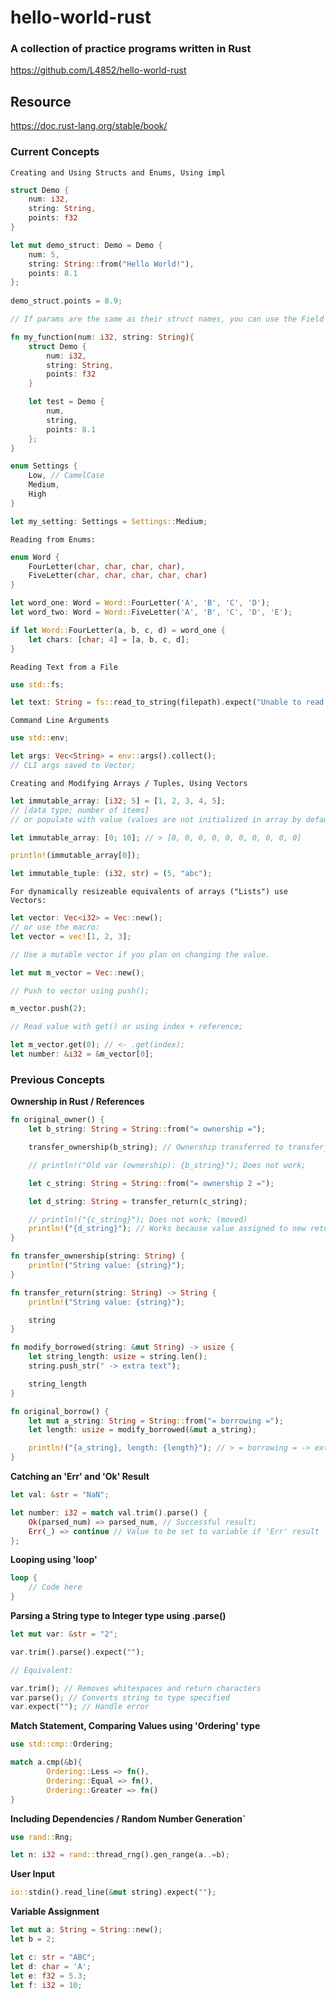 # hello-world-rust

### A collection of practice programs written in Rust ###
https://github.com/L4852/hello-world-rust

## Resource ##
https://doc.rust-lang.org/stable/book/

### Current Concepts ###

`Creating and Using Structs and Enums, Using impl`

```rs
struct Demo {
    num: i32,
    string: String,
    points: f32
}

let mut demo_struct: Demo = Demo {
    num: 5,
    string: String::from("Hello World!"),
    points: 8.1
};
    
demo_struct.points = 8.9;

// If params are the same as their struct names, you can use the Field Init shorthand.

fn my_function(num: i32, string: String){
    struct Demo {
        num: i32,
        string: String,
        points: f32
    }

    let test = Demo {
        num,
        string,
        points: 8.1
    };
}
```
```rs
enum Settings {
    Low, // CamelCase
    Medium,
    High
}

let my_setting: Settings = Settings::Medium;
```
```
Reading from Enums:
```
```rs
enum Word {
    FourLetter(char, char, char, char),
    FiveLetter(char, char, char, char, char)
}

let word_one: Word = Word::FourLetter('A', 'B', 'C', 'D');
let word_two: Word = Word::FiveLetter('A', 'B', 'C', 'D', 'E');

if let Word::FourLetter(a, b, c, d) = word_one {
    let chars: [char; 4] = [a, b, c, d];
}
```

`Reading Text from a File`

```rs
use std::fs;
```
```rs
let text: String = fs::read_to_string(filepath).expect("Unable to read file.");
```


`Command Line Arguments`

```rs
use std::env;
```
```rs
let args: Vec<String> = env::args().collect();
// CLI args saved to Vector;
```

`Creating and Modifying Arrays / Tuples, Using Vectors`

```rs
let immutable_array: [i32; 5] = [1, 2, 3, 4, 5];
// [data type; number of items]
// or populate with value (values are not initialized in array by default):

let immutable_array: [0; 10]; // > [0, 0, 0, 0, 0, 0, 0, 0, 0, 0]

println!(immutable_array[0]);

let immutable_tuple: (i32, str) = (5, "abc");
```
```
For dynamically resizeable equivalents of arrays ("Lists") use Vectors:
```
```rs
let vector: Vec<i32> = Vec::new();
// or use the macro:
let vector = vec![1, 2, 3];

// Use a mutable vector if you plan on changing the value.

let mut m_vector = Vec::new();

// Push to vector using push();

m_vector.push(2);

// Read value with get() or using index + reference;

let m_vector.get(0); // <- .get(index);
let number: &i32 = &m_vector[0];
```


### Previous Concepts ###

**Ownership in Rust / References**

```rs
fn original_owner() {
    let b_string: String = String::from("= ownership =");

    transfer_ownership(b_string); // Ownership transferred to transfer_ownership function, no longer valid here;

    // println!("Old var (ownership): {b_string}"); Does not work;

    let c_string: String = String::from("= ownership 2 =");

    let d_string: String = transfer_return(c_string);

    // println!("{c_string}"); Does not work; (moved)
    println!("{d_string}"); // Works because value assigned to new returned variable;
}

fn transfer_ownership(string: String) {
    println!("String value: {string}");
}

fn transfer_return(string: String) -> String {
    println!("String value: {string}");

    string
}

fn modify_borrowed(string: &mut String) -> usize {
    let string_length: usize = string.len();
    string.push_str(" -> extra text");

    string_length
}

fn original_borrow() {
    let mut a_string: String = String::from("= borrowing =");
    let length: usize = modify_borrowed(&mut a_string); 

    println!("{a_string}, length: {length}"); // > = borrowing = -> extra text
}
```

**Catching an 'Err' and 'Ok' Result**

```rs
let val: &str = "NaN";

let number: i32 = match val.trim().parse() {
    Ok(parsed_num) => parsed_num, // Successful result;
    Err(_) => continue // Value to be set to variable if 'Err' result
};
```

**Looping using 'loop'**

```rs
loop {
    // Code here
}
```

**Parsing a String type to Integer type using .parse()**

```rs
let mut var: &str = "2";

var.trim().parse().expect("");

// Equivalent:

var.trim(); // Removes whitespaces and return characters
var.parse(); // Converts string to type specified
var.expect(""); // Handle error

```

**Match Statement, Comparing Values using 'Ordering' type**

```rs
use std::cmp::Ordering;
```
```rs
match a.cmp(&b){
        Ordering::Less => fn(),
        Ordering::Equal => fn(),
        Ordering::Greater => fn()
}
```

**Including Dependencies / Random Number Generation`**

```rs
use rand::Rng;

let n: i32 = rand::thread_rng().gen_range(a..=b);
```

**User Input**

```rs
io::stdin().read_line(&mut string).expect("");
```

**Variable Assignment**

```rs
let mut a: String = String::new();
let b = 2;

let c: str = "ABC";
let d: char = 'A';
let e: f32 = 5.3;
let f: i32 = 10;
```
